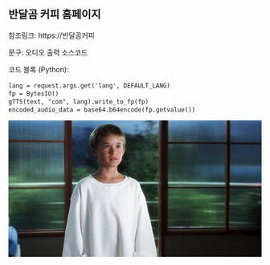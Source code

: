## 반달곰 커피 홈페이지

참조링크: https://반달곰커피

문구: 오디오 출력 소스코드

코드 블록 (Python):
```
lang = request.args.get('lang', DEFAULT_LANG)
fp = BytesIO()
gTTS(text, "com", lang).write_to_fp(fp)
encoded_audio_data = base64.b64encode(fp.getvalue())
```
![david](./david.jpg)
